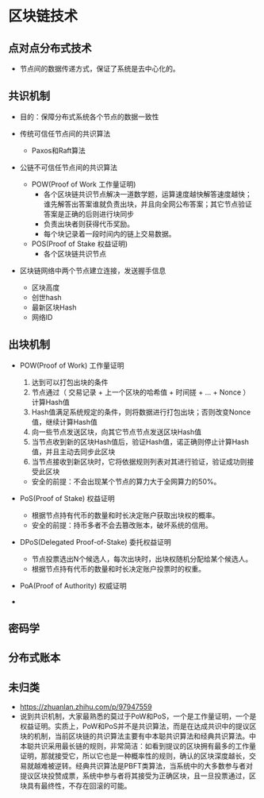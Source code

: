 # 区块链技术

## 点对点分布式技术
- 节点间的数据传递方式，保证了系统是去中心化的。

## 共识机制
- 目的：保障分布式系统各个节点的数据一致性

- 传统可信任节点间的共识算法
    - Paxos和Raft算法
    
- 公链不可信任节点间的共识算法
    - POW(Proof of Work 工作量证明)
        - 各个区块链共识节点解决一道数学题，运算速度越快解答速度越快；谁先解答出答案谁就负责出块，并且向全网公布答案；其它节点验证答案是正确的后则进行块同步
        - 负责出块者则获得代币奖励。
        - 每个块记录着一段时间内的链上交易数据。
    - POS(Proof of Stake 权益证明)
        - 各个区块链共识节点

- 区块链网络中两个节点建立连接，发送握手信息
    - 区块高度
    - 创世hash
    - 最新区块Hash
    - 网络ID

## 出块机制 
- POW(Proof of Work) 工作量证明
    1. 达到可以打包出块的条件
    2. 节点通过（ 交易记录 + 上一个区块的哈希值 + 时间搓 + ... + Nonce ） 计算Hash值
    3. Hash值满足系统规定的条件，则将数据进行打包出块；否则改变Nonce值，继续计算Hash值
    4. 向一些节点发送区块，向其它节点节点发送区块Hash值
    5. 当节点收到新的区块Hash值后，验证Hash值，诺正确则停止计算Hash值，并且主动去同步此区块
    6. 当节点接收到新区块时，它将依据规则列表对其进行验证，验证成功则接受此区块
    - 安全的前提：不会出现某个节点的算力大于全网算力的50%。

- PoS(Proof of Stake) 权益证明
    - 根据节点持有代币的数量和时长决定账户获取出块权的概率。
    - 安全的前提：持币多者不会去篡改账本，破坏系统的信用。

- DPoS(Delegated Proof-of-Stake) 委托权益证明
    - 节点投票选出N个候选人，每次出块时，出块权随机分配给某个候选人。
    - 根据节点持有代币的数量和时长决定账户投票时的权重。

- PoA(Proof of Authority) 权威证明

- 

## 密码学

## 分布式账本



## 未归类
- https://zhuanlan.zhihu.com/p/97947559
- 说到共识机制，大家最熟悉的莫过于PoW和PoS，一个是工作量证明，一个是权益证明。实质上，PoW和PoS并不是共识算法，而是在达成共识中的提议区块的机制，当前区块链的共识算法主要有中本聪共识算法和经典共识算法。中本聪共识采用最长链的规则，非常简洁：如看到提议的区块拥有最多的工作量证明，那就接受它，所以它也是一种概率性的规则，确认的区块深度越长，交易就越难被逆转。经典共识算法是PBFT类算法，当系统中的大多数参与者对提议区块投赞成票，系统中参与者将其接受为正确区块，且一旦投票通过，区块具有最终性，不存在回滚的可能。